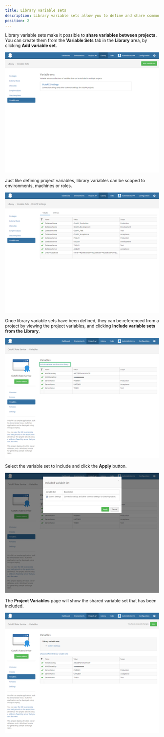 ```yaml
---
title: Library variable sets
description: Library variable sets allow you to define and share common variables between your Octopus projects.
position: 2
---
```


Library variable sets make it possible to **share variables between projects.** You can create them from the **Variable Sets** tab in the **Library** area, by clicking **Add variable set**.

![](/docs/images/3048089/3277721.png "width=500")

Just like defining project variables, library variables can be scoped to environments, machines or roles.

![](/docs/images/3048089/3277720.png "width=500")

Once library variable sets have been defined, they can be referenced from a project by viewing the project variables, and clicking **Include variable sets from the Library**.

![](/docs/images/3048089/3277719.png "width=500")

Select the variable set to include and click the **Apply** button.

![](/docs/images/3048089/3277718.png "width=500")

The **Project Variables** page will show the shared variable set that has been included.

![](/docs/images/3048089/3277717.png "width=500")
